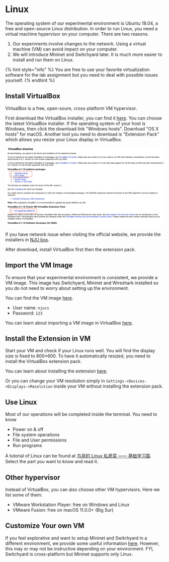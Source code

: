 # Linux

The operating system of our experimental environment is Ubuntu 18.04, a free and open-source Linux distribution. In order to run Linux, you need a virtual machine hypervisor on your computer. There are two reasons.

1. Our experiments involve changes to the network. Using a virtual machine (VM) can avoid impact on your computer.
2. We will introduce Mininet and Switchyard later. It is much more easier to install and run them on Linux.

{% hint style="info" %}
You are free to use your favorite virtualization software for the lab assignment but you need to deal with possible issues yourself.
{% endhint %}

## Install VirtualBox

VirtualBox is a free, open-soure, cross-platform VM hypervisor.

First download the VirtualBox installer, you can find it [here](https://www.virtualbox.org/wiki/Downloads). You can choose the latest VirtualBox installer. If the operating system of your host is Windows, then click the download link "Windows hosts". Download "OS X hosts" for macOS. Another tool you need to download is "Extension Pack" which allows you resize your Linux display in VirtualBox.&#x20;

![VirtualBox download](<../../.gitbook/assets/vb-download (1).png>)

If you have network issue when visiting the official website, we provide the installers in [NJU box](https://box.nju.edu.cn/d/f334d2c3bd4446b68003/).

After download, install VirtualBox first then the extension pack.

## Import the VM Image

To ensure that your experimental environment is consistent, we provide a VM image. This image has Switchyard, Mininet and Wireshark installed so you do not need to worry about setting up the environment.

You can find the VM image [here](https://box.nju.edu.cn/d/f334d2c3bd4446b68003/).

* User name: `njucs`
* Password: `123`

You can learn about importing a VM image in VirtualBox [here](https://docs.oracle.com/cd/E36500\_01/E36513/html/qs-import-vm.html).

## Install the Extension in VM

Start your VM and check if your Linux runs well. You will find the display size is fixed to 800×600. To have it automatically resized, you need to install the VirtualBox extension pack.

You can learn about installing the extension [here](https://docs.oracle.com/en/virtualization/virtualbox/6.0/user/intro-installing.html).

Or you can change your VM resolution simply in `Settings->Devices->Displays->Resolution` inside your VM without installing the extension pack.

## Use Linux

Most of our operations will be completed inside the terminal. You need to know

* Power on & off
* File system operations
* File and User permissions
* Run programs

A tutorial of Linux can be found at [鸟哥的 Linux 私房菜 —— 基础学习篇](http://cn.linux.vbird.org/linux\_basic/linux\_basic.php). Select the part you want to know and read it.

## Other hypervisor

Instead of VirtualBox, you can also choose other VM hypervisors. Here we list some of them:

* VMware Workstation Player: free on Windows and Linux
* VMware Fusion: free on macOS 11.0.0+ (Big Sur)

## Customize Your own VM

If you feel explorative and want to setup Mininet and Switchyard in a different environment, we provide some useful information [here](../../appendix/environment-setup.md). However, this may or may not be instructive depending on your environment. FYI, Switchyard is cross-platform but Mininet supports only Linux.
